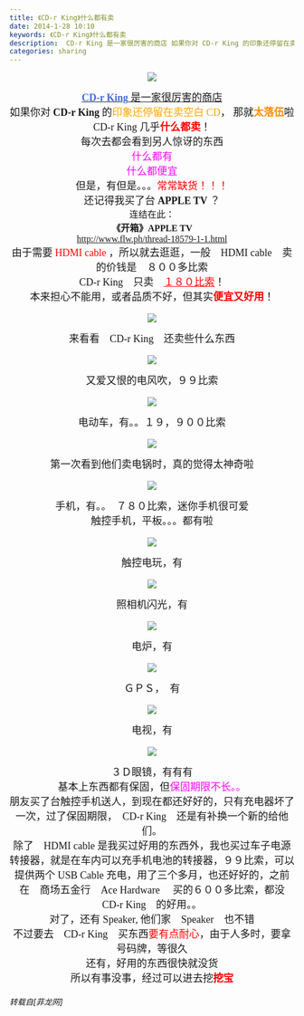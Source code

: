 ```yaml
---
title: 《CD-r King》什么都有卖
date: 2014-1-28 10:10
keywords: 《CD-r King》什么都有卖
description:  CD-r King 是一家很厉害的商店 如果你对 CD-r King 的印象还停留在卖空白 CD， 那就太落伍啦　 CD-r King 几乎什么都卖！每次去都会看到另人惊讶的东西什么都有什么都便宜但是，有但是。。。常常缺货！！！ 还记得我买了台 APPLE TV ？连结在此：《开箱》APPLE TVhttp://www.flw.ph/thread-18579-1-1.html 由于需要 HDMI cable ，所以就去逛逛，一般　HDMI cable　卖的价钱是　８００多比索CD-r King　只卖　１８０比索！本来担心不能用，或者品质不好，但其实便宜又好用！来看看　CD-r King　还卖些什么东西　又爱又恨的电风吹，９９比索 电动车，有。。１９，９００比索 第一次看到他们卖电锅时，真的觉得太神奇啦手机，有。。　７８０比索，迷你手机很可爱触控手机，平板。。。都有啦触控电玩，有 照相机闪光，有 电炉，有 ＧＰＳ，　有电视，有３Ｄ眼镜，有有有基本上东西都有保固，但保固期限不长。。朋友买了台触控手机送人，到现在都还好好的，只有充电器坏了一次，过了保固期限，　CD-r King　还是有补换一个新的给他们。 除了　HDMI cable 是我买过好用的东西外，我也买过车子电源转接器，就是在车内可以充手机电池的转接器，９９比索，可以提供两个 USB Cable 充电，用了三个多月，也还好好的，之前在　商场五金行　Ace Hardware 　买的６００多比索，都没　CD-r King　的好用。。对了，还有 Speaker, 他们家　Speaker　也不错 不过要去　CD-r King　买东西要有点耐心，由于人多时，要拿号码牌，等很久还有，好用的东西很快就没货  所以有事没事，经过可以进去挖挖宝 
categories: sharing
---
```

<td class="t_f" id="postmessage_94374">

<div align="center"><font face="微软雅黑"><font size="4">

<img aid="39415" data-cf-modified-2d71f54326f5960aa3020fb3-="" file="data/attachment/forum/201401/28/092556ioamz6s66r4c6ezv.jpg.thumb.jpg" id="aimg_39415" inpost="1" onclick="" onmouseover="" src="http://www.flw.ph/data/attachment/forum/201401/28/092556ioamz6s66r4c6ezv.jpg" style="cursor:pointer" zoomfile="data/attachment/forum/201401/28/092556ioamz6s66r4c6ezv.jpg"/>


</font></font></div><div align="center"> </div><div align="center"><u><font face="微软雅黑"><font size="4"><strong><font color="royalblue">CD-r King</font></strong> 是一家很厉害的商店</font></font></u></div><div align="center"><img alt="" border="0" onclick="" onmouseover="" smilieid="280" src="static/image/smiley/Xiongmao/20.gif"/></div><div align="center"> </div><div align="center"><font face="微软雅黑"><font size="4">如果你对 <strong>CD-r King</strong> 的<font color="orange">印象还停留在卖空白 CD</font>， 那就<strong><font color="darkorange">太落伍</font></strong>啦　</font></font></div><div align="center"> </div><div align="center"><font face="微软雅黑"><font size="4">CD-r King 几乎<font color="red"><strong>什么都卖</strong></font>！</font></font></div><div align="center"><font face="微软雅黑"><font size="4">每次去都会看到另人惊讶的东西</font></font></div><div align="center"><img alt="" border="0" onclick="" onmouseover="" smilieid="99" src="static/image/smiley/qiubilong/9.gif"/></div><div align="center"><font face="微软雅黑"><font size="4"><font color="magenta">什么都有</font></font></font></div><div align="center"><font face="微软雅黑"><font size="4"><font color="magenta">什么都便宜</font></font></font></div><div align="center"><font face="微软雅黑"><font size="4">但是，有但是。。。<font color="red">常常缺货！！！</font></font></font></div><div align="center"> </div><div align="center"><font face="微软雅黑"><font size="4">还记得我买了台 <strong>APPLE TV</strong> ？</font></font></div><div align="center"><font face="微软雅黑"><font size="3">连结在此：</font></font></div><div align="center"><strong><font face="微软雅黑"><font size="3">《开箱》APPLE TV</font></font></strong></div><div align="center"><a href="http://www.flw.ph/thread-18579-1-1.html" target="_blank"><font face="微软雅黑"><font size="3">http://www.flw.ph/thread-18579-1-1.html</font></font></a></div><div align="center"> </div><div align="center"><font face="微软雅黑"><font size="4">由于需要 <font color="red">HDMI cable</font> ，所以就去逛逛，一般　HDMI cable　卖的价钱是　８００多比索</font></font></div><div align="center"><font face="微软雅黑"><font size="4">CD-r King　只卖　<font color="red"><u>１８０比索</u></font>！</font></font></div><div align="center"><font face="微软雅黑"><font size="4">本来担心不能用，或者品质不好，但其实<strong><font color="red">便宜又好用</font></strong>！</font></font></div><div align="center"><font face="微软雅黑"><font size="4">

<img aid="39410" data-cf-modified-2d71f54326f5960aa3020fb3-="" file="data/attachment/forum/201401/28/092551rcq234v4lqz48ncq.jpg.thumb.jpg" id="aimg_39410" inpost="1" onclick="" onmouseover="" src="http://www.flw.ph/data/attachment/forum/201401/28/092551rcq234v4lqz48ncq.jpg" style="cursor:pointer" zoomfile="data/attachment/forum/201401/28/092551rcq234v4lqz48ncq.jpg"/>


</font></font></div><div align="center"><font face="微软雅黑"><font size="4">来看看　CD-r King　还卖些什么东西　</font></font></div><div align="center"><font face="微软雅黑"><font size="4">

<img aid="39414" data-cf-modified-2d71f54326f5960aa3020fb3-="" file="data/attachment/forum/201401/28/092555gzap7lfmfpp6w3u2.jpg.thumb.jpg" id="aimg_39414" inpost="1" onclick="" onmouseover="" src="http://www.flw.ph/data/attachment/forum/201401/28/092555gzap7lfmfpp6w3u2.jpg" style="cursor:pointer" zoomfile="data/attachment/forum/201401/28/092555gzap7lfmfpp6w3u2.jpg"/>


</font></font></div><div align="center"><font face="微软雅黑"><font size="4">又爱又恨的电风吹，９９比索</font></font></div><div align="center"> </div><div align="center"><font face="微软雅黑"><font size="4">

<img aid="39416" data-cf-modified-2d71f54326f5960aa3020fb3-="" file="data/attachment/forum/201401/28/092558kamwtsswm88qrdkm.jpg.thumb.jpg" id="aimg_39416" inpost="1" onclick="" onmouseover="" src="http://www.flw.ph/data/attachment/forum/201401/28/092558kamwtsswm88qrdkm.jpg" style="cursor:pointer" zoomfile="data/attachment/forum/201401/28/092558kamwtsswm88qrdkm.jpg"/>


</font></font></div><div align="center"><font face="微软雅黑"><font size="4">电动车，有。。１９，９００比索</font></font></div><div align="center"> </div><div align="center"><font face="微软雅黑"><font size="4">

<img aid="39417" data-cf-modified-2d71f54326f5960aa3020fb3-="" file="data/attachment/forum/201401/28/092600ihbbrb2sl1bxkdly.jpg.thumb.jpg" id="aimg_39417" inpost="1" onclick="" onmouseover="" src="http://www.flw.ph/data/attachment/forum/201401/28/092600ihbbrb2sl1bxkdly.jpg" style="cursor:pointer" zoomfile="data/attachment/forum/201401/28/092600ihbbrb2sl1bxkdly.jpg"/>


</font></font></div><div align="center"><font face="微软雅黑"><font size="4">第一次看到他们卖电锅时，真的觉得太神奇啦</font></font></div><div align="center"><img alt="" border="0" onclick="" onmouseover="" smilieid="267" src="static/image/smiley/Xiongmao/6.gif"/></div><div align="center"><font face="微软雅黑"><font size="4">

<img aid="39418" data-cf-modified-2d71f54326f5960aa3020fb3-="" file="data/attachment/forum/201401/28/092603jraz8qa75t6wnaqq.jpg.thumb.jpg" id="aimg_39418" inpost="1" onclick="" onmouseover="" src="http://www.flw.ph/data/attachment/forum/201401/28/092603jraz8qa75t6wnaqq.jpg" style="cursor:pointer" zoomfile="data/attachment/forum/201401/28/092603jraz8qa75t6wnaqq.jpg"/>


</font></font></div><div align="center"><font face="微软雅黑"><font size="4">手机，有。。　７８０比索，迷你手机很可爱</font></font></div><div align="center"><img alt="" border="0" onclick="" onmouseover="" smilieid="260" src="static/image/smiley/Xiongmao/47.gif"/></div><div align="center"><font face="微软雅黑"><font size="4">触控手机，平板。。。都有啦</font></font></div><div align="center"><font face="微软雅黑"><font size="4">

<img aid="39419" data-cf-modified-2d71f54326f5960aa3020fb3-="" file="data/attachment/forum/201401/28/092615dw2b1celeea0lekq.jpg.thumb.jpg" id="aimg_39419" inpost="1" onclick="" onmouseover="" src="http://www.flw.ph/data/attachment/forum/201401/28/092615dw2b1celeea0lekq.jpg" style="cursor:pointer" zoomfile="data/attachment/forum/201401/28/092615dw2b1celeea0lekq.jpg"/>


</font></font></div><div align="center"><font face="微软雅黑"><font size="4">触控电玩，有</font></font></div><div align="center"> </div><div align="center"><font face="微软雅黑"><font size="4">

<img aid="39420" data-cf-modified-2d71f54326f5960aa3020fb3-="" file="data/attachment/forum/201401/28/092621gujbaicpftk7tuuc.jpg.thumb.jpg" id="aimg_39420" inpost="1" onclick="" onmouseover="" src="http://www.flw.ph/data/attachment/forum/201401/28/092621gujbaicpftk7tuuc.jpg" style="cursor:pointer" zoomfile="data/attachment/forum/201401/28/092621gujbaicpftk7tuuc.jpg"/>


</font></font></div><div align="center"><font face="微软雅黑"><font size="4">照相机闪光，有</font></font></div><div align="center"> </div><div align="center"><font face="微软雅黑"><font size="4">

<img aid="39421" data-cf-modified-2d71f54326f5960aa3020fb3-="" file="data/attachment/forum/201401/28/092632ia8gikigizmkkz6p.jpg.thumb.jpg" id="aimg_39421" inpost="1" onclick="" onmouseover="" src="http://www.flw.ph/data/attachment/forum/201401/28/092632ia8gikigizmkkz6p.jpg" style="cursor:pointer" zoomfile="data/attachment/forum/201401/28/092632ia8gikigizmkkz6p.jpg"/>


</font></font></div><div align="center"><font face="微软雅黑"><font size="4">电炉，有</font></font></div><div align="center"> </div><div align="center"><font face="微软雅黑"><font size="4">

<img aid="39413" data-cf-modified-2d71f54326f5960aa3020fb3-="" file="data/attachment/forum/201401/28/092554m075u0h5gm065zk9.jpg.thumb.jpg" id="aimg_39413" inpost="1" onclick="" onmouseover="" src="http://www.flw.ph/data/attachment/forum/201401/28/092554m075u0h5gm065zk9.jpg" style="cursor:pointer" zoomfile="data/attachment/forum/201401/28/092554m075u0h5gm065zk9.jpg"/>


</font></font></div><div align="center"><font face="微软雅黑"><font size="4">ＧＰＳ，　有</font></font></div><div align="center"><font face="微软雅黑"><font size="4">

<img aid="39412" data-cf-modified-2d71f54326f5960aa3020fb3-="" file="data/attachment/forum/201401/28/092553m8tyh8ckk7e8hrhz.jpg.thumb.jpg" id="aimg_39412" inpost="1" onclick="" onmouseover="" src="http://www.flw.ph/data/attachment/forum/201401/28/092553m8tyh8ckk7e8hrhz.jpg" style="cursor:pointer" zoomfile="data/attachment/forum/201401/28/092553m8tyh8ckk7e8hrhz.jpg"/>


</font></font></div><div align="center"><font face="微软雅黑"><font size="4">电视，有</font></font></div><div align="center"><font face="微软雅黑"><font size="4">

<img aid="39411" data-cf-modified-2d71f54326f5960aa3020fb3-="" file="data/attachment/forum/201401/28/092552lyzss7yy66qrb1ns.jpg.thumb.jpg" id="aimg_39411" inpost="1" onclick="" onmouseover="" src="http://www.flw.ph/data/attachment/forum/201401/28/092552lyzss7yy66qrb1ns.jpg" style="cursor:pointer" zoomfile="data/attachment/forum/201401/28/092552lyzss7yy66qrb1ns.jpg"/>


</font></font></div><div align="center"><font face="微软雅黑"><font size="4">３Ｄ眼镜，有有有</font></font></div><div align="center"><font face="微软雅黑"><font size="4"><img alt="" border="0" onclick="" onmouseover="" smilieid="103" src="static/image/smiley/qiubilong/2.gif"/></font></font></div><div align="center"><font face="微软雅黑"><font size="4">基本上东西都有保固，但<font color="magenta">保固期限不长。。</font></font></font></div><div align="center"><img alt="" border="0" onclick="" onmouseover="" smilieid="105" src="static/image/smiley/qiubilong/4.gif"/></div><div align="center"><font face="微软雅黑"><font size="4">朋友买了台触控手机送人，到现在都还好好的，只有充电器坏了一次，过了保固期限，　CD-r King　还是有补换一个新的给他们。</font></font></div><div align="center"> </div><div align="center"><font face="微软雅黑"><font size="4">除了　HDMI cable 是我买过好用的东西外，我也买过车子电源转接器，就是在车内可以充手机电池的转接器，９９比索，可以提供两个 USB Cable 充电，用了三个多月，也还好好的，之前在　商场五金行　Ace Hardware 　买的６００多比索，都没　CD-r King　的好用。。</font></font></div><div align="center"><font face="Microsoft YaHei"><font size="4">对了，还有 Speaker, 他们家　Speaker　也不错</font></font></div><div align="center"> </div><div align="center"><font face="Microsoft YaHei"><font size="4">不过要去　CD-r King　买东西<font color="red">要有点耐心</font>，由于人多时，要拿号码牌，等很久</font></font></div><div align="center"><font face="Microsoft YaHei"><font size="4">还有，好用的东西很快就没货</font></font></div><div align="center"> </div><div align="center"><img alt="" border="0" onclick="" onmouseover="" smilieid="104" src="static/image/smiley/qiubilong/20.gif"/></div><div align="center"> </div><div align="center"><font face="Microsoft YaHei"><font size="4">所以有事没事，经过可以进去挖<font color="red"><strong>挖宝</strong></font></font></font></div><div align="center"> </div><div align="center"><img alt="" border="0" onclick="" onmouseover="" smilieid="255" src="static/image/smiley/Xiongmao/40.gif"/></div></td>
###### 转载自[菲龙网]